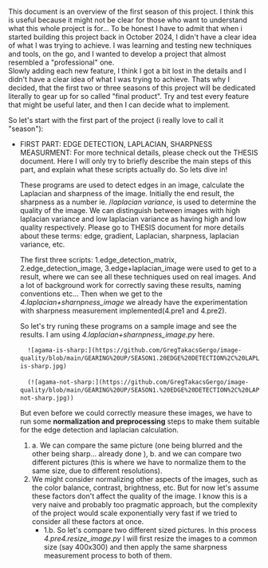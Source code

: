 This document is an overview of the first season of this project. I think this is useful because it might not be clear for those who want to understand what this whole project is for... 
To be honest I have to admit that when i started building this project back in October 2024, I didn't have a clear idea of what I was trying to achieve. 
I was learning and testing new techniques and tools, on the go, and I wanted to develop a project that almost resembled a "professional" one.  
Slowly adding each new feature, I think I got a bit lost in the details and I didn't have a clear idea of what I was trying to achieve. Thats why I decided, that the first two or three seasons of this project will be dedicated literally to gear up for so called "final product". Try and test every feature that might be useful later, and then I can decide what to implement.  

So let's start with the first part of the project (i really love to call it "season"):
- FIRST PART: EDGE DETECTION, LAPLACIAN, SHARPNESS MEASURMENT:
    For more technical details, please check out the THESIS document. Here I will only  try to briefly describe the main steps of this part, and explain what these scripts actually do. So lets dive in! 

    These programs are used to detect edges in an image, calculate the Laplacian and sharpness of the image. Initially the end result, the sharpness as a number ie. /*laplacian variance*, is used to determine the quality of the image. We can distinguish between images with high laplacian variance and low laplacian variance as having high and low quality respectively. Please go to THESIS document for more details about these terms: edge, gradient, Laplacian, sharpness, laplacian variance, etc. 

    The first three scripts: 1.edge_detection_matrix, 2.edge_detection_image, 3.edge+laplacian_image were used to get to a result, where we can see all these techniques used on real images. And a lot of background work for correctly saving these results, naming conventions etc...
    Then when we get to the *4.laplacian+sharnpness_image* we already have the experimentation with sharpness measurement implemented(4.pre1 and 4.pre2). 

    So let's try runing these programs on a sample image and see the results. I am using *4.laplacian+sharnpness_image.py* here.

        ![agama-is-sharp:](https://github.com/GregTakacsGergo/image-quality/blob/main/GEARING%20UP/SEASON1.20EDGE%20DETECTION%2C%20LAPLACIAN%2C%20SHARPNESS%20MEASURMENT/resources/agama-is-sharp.jpg)

        (![agama-not-sharp:](https://github.com/GregTakacsGergo/image-quality/blob/main/GEARING%20UP/SEASON1.%20EDGE%20DETECTION%2C%20LAPLACIAN%2C%20SHARPNESS%20MEASURMENT/resources/agama-not-sharp.jpg))
        
    But even before we could correctly measure these images, we have to run some **normalization and preprocessing** steps to make them suitable for the edge detection and laplacian calculation. 
    1. a. We can compare the same picture (one being blurred and the other being sharp... already done ), b. and we can compare two different pictures (this is where we have to normalize them to the same size, due to different resolutions).
    2. We might consider normalizing other aspects of the images, such as the color balance, contrast, brightness, etc. But for now let's assume these factors don't affect the quality of the image. I know this is a very naive and probably too pragmatic approach, but the complexity of the project would scale exponentially very fast if we tried to consider all these factors at once.
       -  1.b.  So let's compare two different sized pictures. In this process *4.pre4.resize_image.py* I will first resize the images to a common size (say 400x300) and then apply the same sharpness measurement process to both of them.